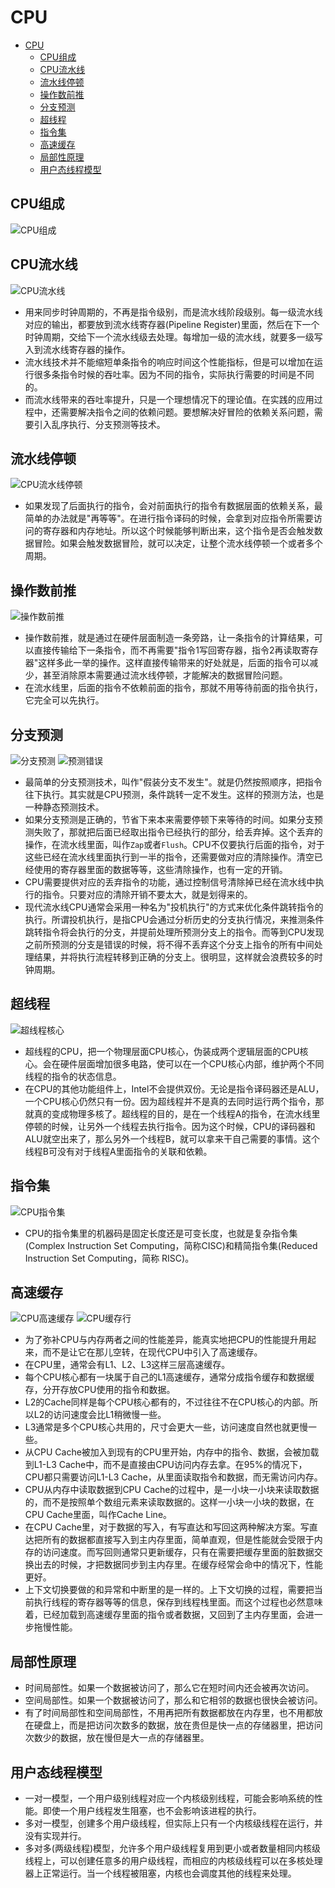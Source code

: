 # CPU

- [CPU](#cpu)
  - [CPU组成](#cpu组成)
  - [CPU流水线](#cpu流水线)
  - [流水线停顿](#流水线停顿)
  - [操作数前推](#操作数前推)
  - [分支预测](#分支预测)
  - [超线程](#超线程)
  - [指令集](#指令集)
  - [高速缓存](#高速缓存)
  - [局部性原理](#局部性原理)
  - [用户态线程模型](#用户态线程模型)

## CPU组成

![CPU组成](https://github.com/gongluck/images/blob/main/计算机基础/CPU组成.png)

## CPU流水线

![CPU流水线](https://github.com/gongluck/images/blob/main/计算机基础/CPU流水线.png)

- 用来同步时钟周期的，不再是指令级别，而是流水线阶段级别。每一级流水线对应的输出，都要放到流水线寄存器(Pipeline Register)里面，然后在下一个时钟周期，交给下一个流水线级去处理。每增加一级的流水线，就要多一级写入到流水线寄存器的操作。
- 流水线技术并不能缩短单条指令的响应时间这个性能指标，但是可以增加在运行很多条指令时候的吞吐率。因为不同的指令，实际执行需要的时间是不同的。
- 而流水线带来的吞吐率提升，只是一个理想情况下的理论值。在实践的应用过程中，还需要解决指令之间的依赖问题。要想解决好冒险的依赖关系问题，需要引入乱序执行、分支预测等技术。

## 流水线停顿

![CPU流水线停顿](https://github.com/gongluck/images/blob/main/计算机基础/CPU流水线停顿.png)

- 如果发现了后面执行的指令，会对前面执行的指令有数据层面的依赖关系，最简单的办法就是"再等等"。在进行指令译码的时候，会拿到对应指令所需要访问的寄存器和内存地址。所以这个时候能够判断出来，这个指令是否会触发数据冒险。如果会触发数据冒险，就可以决定，让整个流水线停顿一个或者多个周期。

## 操作数前推

![操作数前推](https://github.com/gongluck/images/blob/main/计算机基础/操作数前推.png)

- 操作数前推，就是通过在硬件层面制造一条旁路，让一条指令的计算结果，可以直接传输给下一条指令，而不再需要"指令1写回寄存器，指令2再读取寄存器"这样多此一举的操作。这样直接传输带来的好处就是，后面的指令可以减少，甚至消除原本需要通过流水线停顿，才能解决的数据冒险问题。
- 在流水线里，后面的指令不依赖前面的指令，那就不用等待前面的指令执行，它完全可以先执行。

## 分支预测

![分支预测](https://github.com/gongluck/images/blob/main/计算机基础/分支预测.png)
![预测错误](https://github.com/gongluck/images/blob/main/计算机基础/预测错误.png)

- 最简单的分支预测技术，叫作"假装分支不发生"。就是仍然按照顺序，把指令往下执行。其实就是CPU预测，条件跳转一定不发生。这样的预测方法，也是一种静态预测技术。
- 如果分支预测是正确的，节省下来本来需要停顿下来等待的时间。如果分支预测失败了，那就把后面已经取出指令已经执行的部分，给丢弃掉。这个丢弃的操作，在流水线里面，叫作`Zap`或者`Flush`。CPU不仅要执行后面的指令，对于这些已经在流水线里面执行到一半的指令，还需要做对应的清除操作。清空已经使用的寄存器里面的数据等等，这些清除操作，也有一定的开销。
- CPU需要提供对应的丢弃指令的功能，通过控制信号清除掉已经在流水线中执行的指令。只要对应的清除开销不要太大，就是划得来的。
- 现代流水线CPU通常会采用一种名为"投机执行"的方式来优化条件跳转指令的执行。所谓投机执行，是指CPU会通过分析历史的分支执行情况，来推测条件跳转指令将会执行的分支，并提前处理所预测分支上的指令。而等到CPU发现之前所预测的分支是错误的时候，将不得不丢弃这个分支上指令的所有中间处理结果，并将执行流程转移到正确的分支上。很明显，这样就会浪费较多的时钟周期。

## 超线程

![超线程核心](https://github.com/gongluck/images/blob/main/计算机基础/超线程核心.png)

- 超线程的CPU，把一个物理层面CPU核心，伪装成两个逻辑层面的CPU核心。会在硬件层面增加很多电路，使可以在一个CPU核心内部，维护两个不同线程的指令的状态信息。
- 在CPU的其他功能组件上，Intel不会提供双份。无论是指令译码器还是ALU，一个CPU核心仍然只有一份。因为超线程并不是真的去同时运行两个指令，那就真的变成物理多核了。超线程的目的，是在一个线程A的指令，在流水线里停顿的时候，让另外一个线程去执行指令。因为这个时候，CPU的译码器和ALU就空出来了，那么另外一个线程B，就可以拿来干自己需要的事情。这个线程B可没有对于线程A里面指令的关联和依赖。

## 指令集

![CPU指令集](https://github.com/gongluck/images/blob/main/计算机基础/CPU指令集.png)

- CPU的指令集里的机器码是固定长度还是可变长度，也就是复杂指令集(Complex Instruction Set Computing，简称CISC)和精简指令集(Reduced Instruction Set Computing，简称 RISC)。

## 高速缓存

![CPU高速缓存](https://github.com/gongluck/images/blob/main/计算机基础/CPU高速缓存.png)
![CPU缓存行](https://github.com/gongluck/images/blob/main/计算机基础/CPU缓存行.png)

- 为了弥补CPU与内存两者之间的性能差异，能真实地把CPU的性能提升用起来，而不是让它在那儿空转，在现代CPU中引入了高速缓存。
- 在CPU里，通常会有L1、L2、L3这样三层高速缓存。
- 每个CPU核心都有一块属于自己的L1高速缓存，通常分成指令缓存和数据缓存，分开存放CPU使用的指令和数据。
- L2的Cache同样是每个CPU核心都有的，不过往往不在CPU核心的内部。所以L2的访问速度会比L1稍微慢一些。
- L3通常是多个CPU核心共用的，尺寸会更大一些，访问速度自然也就更慢一些。
- 从CPU Cache被加入到现有的CPU里开始，内存中的指令、数据，会被加载到L1-L3 Cache中，而不是直接由CPU访问内存去拿。在95%的情况下，CPU都只需要访问L1-L3 Cache，从里面读取指令和数据，而无需访问内存。
- CPU从内存中读取数据到CPU Cache的过程中，是一小块一小块来读取数据的，而不是按照单个数组元素来读取数据的。这样一小块一小块的数据，在CPU Cache里面，叫作Cache Line。
- 在CPU Cache里，对于数据的写入，有写直达和写回这两种解决方案。写直达把所有的数据都直接写入到主内存里面，简单直观，但是性能就会受限于内存的访问速度。而写回则通常只更新缓存，只有在需要把缓存里面的脏数据交换出去的时候，才把数据同步到主内存里。在缓存经常会命中的情况下，性能更好。
- 上下文切换要做的和异常和中断里的是一样的。上下文切换的过程，需要把当前执行线程的寄存器等等的信息，保存到线程栈里面。而这个过程也必然意味着，已经加载到高速缓存里面的指令或者数据，又回到了主内存里面，会进一步拖慢性能。

## 局部性原理

- 时间局部性。如果一个数据被访问了，那么它在短时间内还会被再次访问。
- 空间局部性。如果一个数据被访问了，那么和它相邻的数据也很快会被访问。
- 有了时间局部性和空间局部性，不用再把所有数据都放在内存里，也不用都放在硬盘上，而是把访问次数多的数据，放在贵但是快一点的存储器里，把访问次数少的数据，放在慢但是大一点的存储器里。

## 用户态线程模型

- 一对一模型，一个用户级别线程对应一个内核级别线程，可能会影响系统的性能。即使一个用户线程发生阻塞，也不会影响该进程的执行。
- 多对一模型，创建多个用户级线程，但实际上只有一个内核级线程在运行，并没有实现并行。
- 多对多(两级线程)模型，允许多个用户级线程复用到更小或者数量相同内核级线程上，可以创建任意多的用户级线程，而相应的内核级线程可以在多核处理器上正常运行。当一个线程被阻塞，内核也会调度其他的线程来处理。

